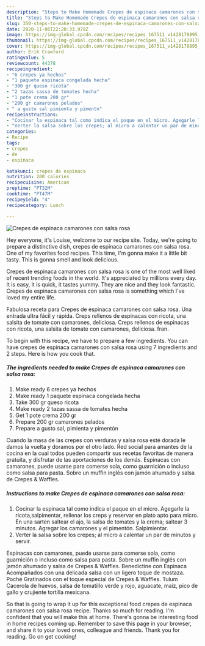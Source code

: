```yaml
---
description: "Steps to Make Homemade Crepes de espinaca camarones con salsa rosa"
title: "Steps to Make Homemade Crepes de espinaca camarones con salsa rosa"
slug: 350-steps-to-make-homemade-crepes-de-espinaca-camarones-con-salsa-rosa
date: 2020-11-06T22:20:33.979Z
image: https://img-global.cpcdn.com/recipes/recipes_167511_v1428178895_receta_foto_00167511-w1ofnqhmoejcvppvyark/751x532cq70/crepes-de-espinaca-camarones-con-salsa-rosa-foto-principal.jpg
thumbnail: https://img-global.cpcdn.com/recipes/recipes_167511_v1428178895_receta_foto_00167511-w1ofnqhmoejcvppvyark/751x532cq70/crepes-de-espinaca-camarones-con-salsa-rosa-foto-principal.jpg
cover: https://img-global.cpcdn.com/recipes/recipes_167511_v1428178895_receta_foto_00167511-w1ofnqhmoejcvppvyark/751x532cq70/crepes-de-espinaca-camarones-con-salsa-rosa-foto-principal.jpg
author: Erik Crawford
ratingvalue: 5
reviewcount: 44378
recipeingredient:
- "6 crepes ya hechos"
- "1 paquete espinaca congelada hecha"
- "300 gr queso ricota"
- "2 tazas sassa de tomates hecha"
- "1 pote crema 200 gr"
- "200 gr camarones pelados"
- " a gusto sal pimienta y pimentn"
recipeinstructions:
- "Cocinar la espinaca tal como indica el paque en el micro. Agegarle la ricota,salpimentar, rellenar los creps y reservar en plato apto para micro. En una sarten saltear el ajo, la salsa de tomates y la crema; saltear 3 minutos. Agregar los camarones y el pimentón. Salpimientar."
- "Verter la salsa sobre los crepes; al micro a calentar un par de minutos y servir."
categories:
- Recipe
tags:
- crepes
- de
- espinaca

katakunci: crepes de espinaca 
nutrition: 200 calories
recipecuisine: American
preptime: "PT32M"
cooktime: "PT47M"
recipeyield: "4"
recipecategory: Lunch

---
```



![Crepes de espinaca camarones con salsa rosa](https://img-global.cpcdn.com/recipes/recipes_167511_v1428178895_receta_foto_00167511-w1ofnqhmoejcvppvyark/751x532cq70/crepes-de-espinaca-camarones-con-salsa-rosa-foto-principal.jpg)

Hey everyone, it's Louise, welcome to our recipe site. Today, we're going to prepare a distinctive dish, crepes de espinaca camarones con salsa rosa. One of my favorites food recipes. This time, I'm gonna make it a little bit tasty. This is gonna smell and look delicious.

Crepes de espinaca camarones con salsa rosa is one of the most well liked of recent trending foods in the world. It's appreciated by millions every day. It is easy, it is quick, it tastes yummy. They are nice and they look fantastic. Crepes de espinaca camarones con salsa rosa is something which I've loved my entire life.

Fabulosa receta para Crepes de espinaca camarones con salsa rosa. Una entrada ultra fácil y rápida. Creps rellenos de espinacas con ricota, una salsita de tomate con camarones, deliciosa. Creps rellenos de espinacas con ricota, una salsita de tomate con camarones, deliciosa. fran.


To begin with this recipe, we have to prepare a few ingredients. You can have crepes de espinaca camarones con salsa rosa using 7 ingredients and 2 steps. Here is how you cook that.

<!--inarticleads1-->

##### The ingredients needed to make Crepes de espinaca camarones con salsa rosa:

1. Make ready 6 crepes ya hechos
1. Make ready 1 paquete espinaca congelada hecha
1. Take 300 gr queso ricota
1. Make ready 2 tazas sassa de tomates hecha
1. Get 1 pote crema 200 gr
1. Prepare 200 gr camarones pelados
1. Prepare  a gusto sal, pimienta y pimentón


Cuando la masa de las crepes con verduras y salsa rosa esté dorada le damos la vuelta y doramos por el otro lado. Red social para amantes de la cocina en la cual todos pueden compartir sus recetas favoritas de manera gratuita, y disfrutar de las aportaciones de los demás. Espinacas con camarones, puede usarse para comerse sola, como guarnición o incluso como salsa para pasta. Sobre un muffin inglés con jamón ahumado y salsa de Crepes &amp; Waffles. 

<!--inarticleads2-->

##### Instructions to make Crepes de espinaca camarones con salsa rosa:

1. Cocinar la espinaca tal como indica el paque en el micro. Agegarle la ricota,salpimentar, rellenar los creps y reservar en plato apto para micro. En una sarten saltear el ajo, la salsa de tomates y la crema; saltear 3 minutos. Agregar los camarones y el pimentón. Salpimientar.
1. Verter la salsa sobre los crepes; al micro a calentar un par de minutos y servir.


Espinacas con camarones, puede usarse para comerse sola, como guarnición o incluso como salsa para pasta. Sobre un muffin inglés con jamón ahumado y salsa de Crepes &amp; Waffles. Benedictine con Espinaca Acompañados con una delicada salsa con un ligero toque de mostaza. Poché Gratinados con el toque especial de Crepes &amp; Waffles. Tulum Cacerola de huevos, salsa de tomatillo verde y rojo, aguacate, maíz, pico de gallo y crujiente tortilla mexicana. 

So that is going to wrap it up for this exceptional food crepes de espinaca camarones con salsa rosa recipe. Thanks so much for reading. I'm confident that you will make this at home. There's gonna be interesting food in home recipes coming up. Remember to save this page in your browser, and share it to your loved ones, colleague and friends. Thank you for reading. Go on get cooking!
